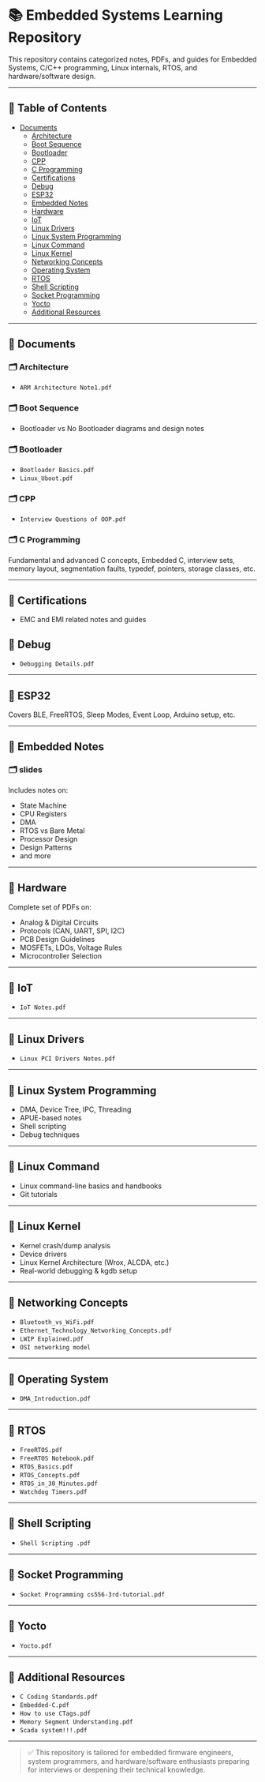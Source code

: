 # 📚 Embedded Systems Learning Repository

This repository contains categorized notes, PDFs, and guides for Embedded Systems, C/C++ programming, Linux internals, RTOS, and hardware/software design.

---

## 📌 Table of Contents

- [Documents](#documents)
  - [Architecture](https://github.com/lkosind/Linux-kernel/tree/main/Documents/Architecture)
  - [Boot Sequence](https://github.com/lkosind/Linux-kernel/tree/main/Documents/Boot%20Sequence)
  - [Bootloader](https://github.com/lkosind/Linux-kernel/tree/main/Documents/Bootloader)
  - [CPP](https://github.com/lkosind/Linux-kernel/tree/main/Documents/CPP)
  - [C Programming](https://github.com/lkosind/Linux-kernel/tree/main/Documents/C%20Programming)
  - [Certifications](https://github.com/lkosind/Linux-kernel/tree/main/Documents/Certifications)
  - [Debug](https://github.com/lkosind/Linux-kernel/tree/main/Documents/Debug)
  - [ESP32](https://github.com/lkosind/Linux-kernel/tree/main/Documents/ESP32)
  - [Embedded Notes](https://github.com/lkosind/Linux-kernel/tree/main/Documents/Embedded%20Notes)
  - [Hardware](https://github.com/lkosind/Linux-kernel/tree/main/Documents/Hardware)
  - [IoT](https://github.com/lkosind/Linux-kernel/tree/main/Documents/IoT)
  - [Linux Drivers](https://github.com/lkosind/Linux-kernel/tree/main/Documents/Linux%20Drivers)
  - [Linux System Programming](https://github.com/lkosind/Linux-kernel/tree/main/Documents/Linux%20System%20Programming)
  - [Linux Command](https://github.com/lkosind/Linux-kernel/tree/main/Documents/Linux%20Command)
  - [Linux Kernel](https://github.com/lkosind/Linux-kernel/tree/main/Documents/Linux%20Kernel)
  - [Networking Concepts](https://github.com/lkosind/Linux-kernel/tree/main/Documents/Networking%20Concepts)
  - [Operating System](https://github.com/lkosind/Linux-kernel/tree/main/Documents/Operating%20System)
  - [RTOS](https://github.com/lkosind/Linux-kernel/tree/main/Documents/RTOS)
  - [Shell Scripting](https://github.com/lkosind/Linux-kernel/tree/main/Documents/Shell%20Scripting)
  - [Socket Programming](https://github.com/lkosind/Linux-kernel/tree/main/Documents/Socket%20Programming)
  - [Yocto](https://github.com/lkosind/Linux-kernel/tree/main/Documents/Yocto)
  - [Additional Resources](#additional-resources)

---

## 📁 Documents

### 🗂️ Architecture
- `ARM Architecture Note1.pdf`

### 🗂️ Boot Sequence
- Bootloader vs No Bootloader diagrams and design notes

### 🗂️ Bootloader
- `Bootloader Basics.pdf`
- `Linux_Uboot.pdf`

### 🗂️ CPP
- `Interview Questions of OOP.pdf`

### 🗂️ C Programming
Fundamental and advanced C concepts, Embedded C, interview sets, memory layout, segmentation faults, typedef, pointers, storage classes, etc.

---

## 📁 Certifications
- EMC and EMI related notes and guides

## 📁 Debug
- `Debugging Details.pdf`

---

## 📁 ESP32
Covers BLE, FreeRTOS, Sleep Modes, Event Loop, Arduino setup, etc.

---

## 📁 Embedded Notes

### 🗂️ slides
Includes notes on:
- State Machine
- CPU Registers
- DMA
- RTOS vs Bare Metal
- Processor Design
- Design Patterns
- and more

---

## 📁 Hardware
Complete set of PDFs on:
- Analog & Digital Circuits
- Protocols (CAN, UART, SPI, I2C)
- PCB Design Guidelines
- MOSFETs, LDOs, Voltage Rules
- Microcontroller Selection

---

## 📁 IoT
- `IoT Notes.pdf`

---

## 📁 Linux Drivers
- `Linux PCI Drivers Notes.pdf`

---

## 📁 Linux System Programming
- DMA, Device Tree, IPC, Threading
- APUE-based notes
- Shell scripting
- Debug techniques

---

## 📁 Linux Command
- Linux command-line basics and handbooks
- Git tutorials

---

## 📁 Linux Kernel
- Kernel crash/dump analysis
- Device drivers
- Linux Kernel Architecture (Wrox, ALCDA, etc.)
- Real-world debugging & kgdb setup

---

## 📁 Networking Concepts
- `Bluetooth_vs_WiFi.pdf`
- `Ethernet_Technology_Networking_Concepts.pdf`
- `LWIP Explained.pdf`
- `OSI networking model`

---

## 📁 Operating System
- `DMA_Introduction.pdf`

---

## 📁 RTOS
- `FreeRTOS.pdf`
- `FreeRTOS Notebook.pdf`
- `RTOS_Basics.pdf`
- `RTOS_Concepts.pdf`
- `RTOS_in_30_Minutes.pdf`
- `Watchdog Timers.pdf`

---

## 📁 Shell Scripting
- `Shell Scripting .pdf`

---

## 📁 Socket Programming
- `Socket Programming cs556-3rd-tutorial.pdf`

---

## 📁 Yocto
- `Yocto.pdf`

---

## 📄 Additional Resources
- `C Coding Standards.pdf`
- `Embedded-C.pdf`
- `How to use CTags.pdf`
- `Memory Segment Understanding.pdf`
- `Scada system!!!.pdf`

---

> ✅ This repository is tailored for embedded firmware engineers, system programmers, and hardware/software enthusiasts preparing for interviews or deepening their technical knowledge.
